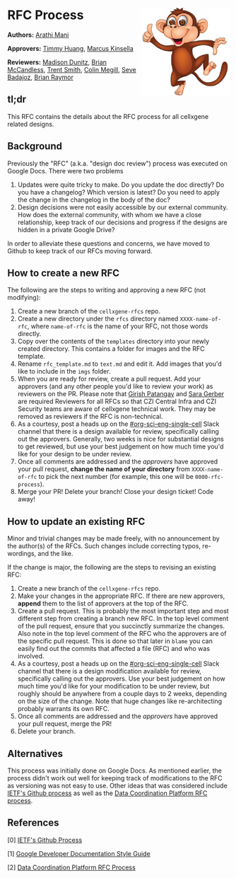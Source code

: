 # RFC Process <img style="float: right;" src="./imgs/monkey_mascot.jpg" width="200">

**Authors:** [Arathi Mani](mailto:arathi.mani@chanzuckerberg.com)

**Approvers:** [Timmy Huang](mailto:thuang@chanzuckerberg.com), [Marcus Kinsella](mkinsella@chanzuckerberg.com)

**Reviewers:** [Madison Dunitz](madison.dunitz@chanzuckerberg.com), [Brian McCandless](bmccandless@chanzuckerberg.com), [Trent Smith](trent.smith@chanzuckerberg.com), [Colin Megill](colin.megill@chanzuckerberg.com), [Seve Badajoz](sbadajoz@chanzuckerberg.com), [Brian Raymor](mailto:braymor@chanzuckerberg.com)

## tl;dr 

This RFC contains the details about the RFC process for all cellxgene related designs.


## Background

Previously the "RFC" (a.k.a. "design doc review") process was executed on Google Docs. There were two problems

1. Updates were quite tricky to make. Do you update the doc directly? Do you have a changelog? Which version is latest? Do you need to apply the change in the changelog in the body of the doc? 
2. Design decisions were not easily accessible by our external community. How does the external community, with whom we have a close relationship, keep track of our decisions and progress if the designs are hidden in a private Google Drive?

In order to alleviate these questions and concerns, we have moved to Github to keep track of our RFCs moving forward.


## How to create a new RFC

The following are the steps to writing and approving a new RFC (not modifying):

1. Create a new branch of the `cellxgene-rfcs` repo.
2. Create a new directory under the `rfcs` directory named `XXXX-name-of-rfc`, where `name-of-rfc` is the name of your RFC, not those words directly.
3. Copy over the contents of the `templates` directory into your newly created directory. This contains a folder for images and the RFC template.
4. Rename `rfc_template.md` to `text.md` and edit it. Add images that you'd like to include in the `imgs` folder.
5. When you are ready for review, create a pull request. Add your approvers (and any other people you'd like to review your work) as reviewers on the PR. Please note that [Girish Patangay](mailto:girish.patangay@chanzuckerberg.com) and [Sara Gerber](mailto:sara.gerber@chanzuckerberg.com) are required Reviewers for all RFCs so that CZI Central Infra and CZI Security teams are aware of cellxgene technical work. They may be removed as reviewers if the RFC is non-technical. 
6. As a courtesy, post a heads up on the [#org-sci-eng-single-cell](https://chanzuckerbergteam.slack.com/archives/GQGPP7925) Slack channel that there is a design available for review, specifically calling out the approvers. Generally, two weeks is nice for substantial designs to get reviewed, but use your best judgement on how much time you'd like for your design to be under review.
7. Once all comments are addressed and the *approvers* have approved your pull request, **change the name of your directory** from `XXXX-name-of-rfc` to pick the next number (for example, this one will be `0000-rfc-process`).
8. Merge your PR! Delete your branch! Close your design ticket! Code away!


## How to update an existing RFC

Minor and trivial changes may be made freely, with no announcement by the author(s) of the RFCs. Such changes include correcting typos, re-wordings, and the like.

If the change is major, the following are the steps to revising an existing RFC:

1. Create a new branch of the `cellxgene-rfcs` repo.
2. Make your changes in the appropriate RFC. If there are new approvers, **append** them to the list of approvers at the top of the RFC.
3. Create a pull request. This is probably the most important step and most different step from creating a branch new RFC. In the top level comment of the pull request, ensure that you succinctly summarize the changes. Also note in the top level comment of the RFC who the approvers are of the specific pull request. This is done so that later in `blame` you can easily find out the commits that affected a file (RFC) and who was involved.
4. As a courtesy, post a heads up on the [#org-sci-eng-single-cell](https://chanzuckerbergteam.slack.com/archives/GQGPP7925) Slack channel that there is a design modification available for review, specifically calling out the approvers. Use your best judgement on how much time you'd like for your modification to be under review, but roughly should be anywhere from a couple days to 2 weeks, depending on the size of the change. Note that huge changes like re-architecting probably warrants its own RFC.
5. Once all comments are addressed and the *approvers* have approved your pull request, merge the PR!
6. Delete your branch.


## Alternatives

This process was initially done on Google Docs. As mentioned earlier, the process didn't work out well for keeping track of modifications to the RFC as versioning was not easy to use. Other ideas that was considered include [IETF's Github process](https://tools.ietf.org/html/draft-ietf-git-using-github-06) as well as the [Data Coordination Platform RFC process](https://github.com/HumanCellAtlas/dcp-community/blob/master/rfcs/text/0001-rfc-process.md).

## References

[0] [IETF's Github Process](https://tools.ietf.org/html/draft-ietf-git-using-github-06)

[1] [Google Developer Documentation Style Guide](https://developers.google.com/style/highlights#introduction_1)

[2] [Data Coordination Platform RFC Process](https://github.com/HumanCellAtlas/dcp-community/blob/master/rfcs/text/0001-rfc-process.md)
